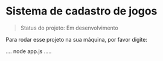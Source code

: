<h1>Sistema de cadastro de jogos</h1>

> Status do projeto: Em desenvolvimento

Para rodar esse projeto na sua máquina, por favor digite:

....
node app.js
.....
